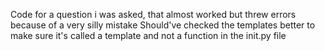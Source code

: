 Code for a question i was asked, that almost worked but threw errors because of a very silly mistake
Should've checked the templates better to make sure it's called a template and not a function in the init.py file 